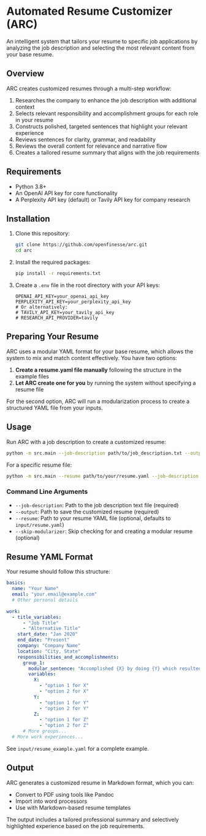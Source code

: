 # Automated Resume Customizer (ARC)

An intelligent system that tailors your resume to specific job applications by analyzing the job description and selecting the most relevant content from your base resume.

## Overview

ARC creates customized resumes through a multi-step workflow:

1. Researches the company to enhance the job description with additional context
2. Selects relevant responsibility and accomplishment groups for each role in your resume
3. Constructs polished, targeted sentences that highlight your relevant experience
4. Reviews sentences for clarity, grammar, and readability
5. Reviews the overall content for relevance and narrative flow
6. Creates a tailored resume summary that aligns with the job requirements

## Requirements

- Python 3.8+
- An OpenAI API key for core functionality
- A Perplexity API key (default) or Tavily API key for company research

## Installation

1. Clone this repository:

   ```bash
   git clone https://github.com/openfinesse/arc.git
   cd arc
   ```

2. Install the required packages:

   ```bash
   pip install -r requirements.txt
   ```

3. Create a `.env` file in the root directory with your API keys:

   ```
   OPENAI_API_KEY=your_openai_api_key
   PERPLEXITY_API_KEY=your_perplexity_api_key
   # Or alternatively:
   # TAVILY_API_KEY=your_tavily_api_key
   # RESEARCH_API_PROVIDER=tavily
   ```

## Preparing Your Resume

ARC uses a modular YAML format for your base resume, which allows the system to mix and match content effectively. You have two options:

1. **Create a resume.yaml file manually** following the structure in the example files
2. **Let ARC create one for you** by running the system without specifying a resume file

For the second option, ARC will run a modularization process to create a structured YAML file from your inputs.

## Usage

Run ARC with a job description to create a customized resume:

```bash
python -m src.main --job-description path/to/job_description.txt --output path/to/output/resume.md
```

For a specific resume file:

```bash
python -m src.main --resume path/to/your/resume.yaml --job-description path/to/job_description.txt --output path/to/output/resume.md
```

### Command Line Arguments

- `--job-description`: Path to the job description text file (required)
- `--output`: Path to save the customized resume (required)
- `--resume`: Path to your resume YAML file (optional, defaults to `input/resume.yaml`)
- `--skip-modularizer`: Skip checking for and creating a modular resume (optional)

## Resume YAML Format

Your resume should follow this structure:

```yaml
basics:
  name: "Your Name"
  email: "your.email@example.com"
  # Other personal details
  
work:
  - title_variables:
      - "Job Title"
      - "Alternative Title"
    start_date: "Jan 2020"
    end_date: "Present"
    company: "Company Name"
    location: "City, State"
    responsibilities_and_accomplishments:
      group_1:
        modular_sentence: "Accomplished {X} by doing {Y} which resulted in {Z}"
        variables:
          X:
            - "option 1 for X" 
            - "option 2 for X"
          Y:
            - "option 1 for Y"
            - "option 2 for Y"
          Z:
            - "option 1 for Z"
            - "option 2 for Z"
      # More groups...
  # More work experiences...
```

See `input/resume_example.yaml` for a complete example.

## Output

ARC generates a customized resume in Markdown format, which you can:

- Convert to PDF using tools like Pandoc
- Import into word processors
- Use with Markdown-based resume templates

The output includes a tailored professional summary and selectively highlighted experience based on the job requirements.
